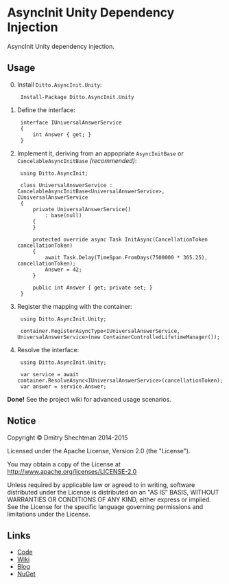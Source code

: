 ﻿AsyncInit Unity Dependency Injection
====================================

AsyncInit Unity dependency injection.

Usage
-----

0. Install `Ditto.AsyncInit.Unity`:

        Install-Package Ditto.AsyncInit.Unity

1. Define the interface:

        interface IUniversalAnswerService
        {
            int Answer { get; }
        }

2. Implement it, deriving from an appopriate `AsyncInitBase` or `CancelableAsyncInitBase` _(recommended)_:

        using Ditto.AsyncInit;

        class UniversalAnswerService : CancelableAsyncInitBase<UniversalAnswerService>, IUniversalAnswerService
        {
            private UniversalAnswerService()
                : base(null)
            {
            }

            protected override async Task InitAsync(CancellationToken cancellationToken)
            {
                await Task.Delay(TimeSpan.FromDays(7500000 * 365.25), cancellationToken);
                Answer = 42;
            }

            public int Answer { get; private set; }
        }

2. Register the mapping with the container:

        using Ditto.AsyncInit.Unity;

        container.RegisterAsyncType<IUniversalAnswerService, UniversalAnswerService>(new ContainerControlledLifetimeManager());

3. Resolve the interface:

        using Ditto.AsyncInit.Unity;

        var service = await container.ResolveAsync<IUniversalAnswerService>(cancellationToken);
        var answer = service.Answer;

**Done!** See the project wiki for advanced usage scenarios.

Notice
------

   Copyright © Dmitry Shechtman 2014-2015

   Licensed under the Apache License, Version 2.0 (the "License").

   You may obtain a copy of the License at
   http://www.apache.org/licenses/LICENSE-2.0

   Unless required by applicable law or agreed to in writing, software
   distributed under the License is distributed on an "AS IS" BASIS,
   WITHOUT WARRANTIES OR CONDITIONS OF ANY KIND, either express or implied.
   See the License for the specific language governing permissions and
   limitations under the License.

Links
-----

* [Code](https://github.com/dmitry-shechtman/AsyncInit)
* [Wiki](https://github.com/dmitry-shechtman/AsyncInit/wiki)
* [Blog](https://shecht.wordpress.com/category/asyncactivator/)
* [NuGet](https://nuget.org/packages/Ditto.AsyncInit.Unity)
